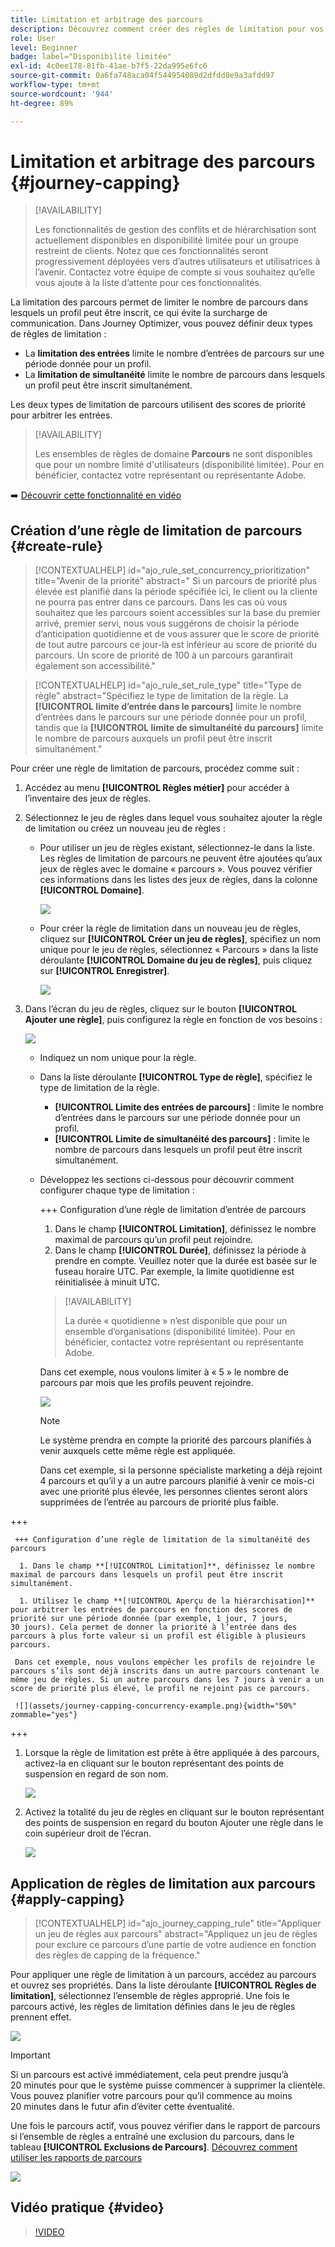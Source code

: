 ```yaml
---
title: Limitation et arbitrage des parcours
description: Découvrez comment créer des règles de limitation pour vos parcours et comment arbitrer une entrée de parcours.
role: User
level: Beginner
badge: label="Disponibilité limitée"
exl-id: 4c0ee178-81fb-41ae-b7f5-22da995e6fc6
source-git-commit: 0a6fa748aca04f544954089d2dfdd8e9a3afdd97
workflow-type: tm+mt
source-wordcount: '944'
ht-degree: 89%

---
```


# Limitation et arbitrage des parcours {#journey-capping}

>[!AVAILABILITY]
>
>Les fonctionnalités de gestion des conflits et de hiérarchisation sont actuellement disponibles en disponibilité limitée pour un groupe restreint de clients. Notez que ces fonctionnalités seront progressivement déployées vers d’autres utilisateurs et utilisatrices à l’avenir. Contactez votre équipe de compte si vous souhaitez qu’elle vous ajoute à la liste d’attente pour ces fonctionnalités.

La limitation des parcours permet de limiter le nombre de parcours dans lesquels un profil peut être inscrit, ce qui évite la surcharge de communication. Dans Journey Optimizer, vous pouvez définir deux types de règles de limitation :

* La **limitation des entrées** limite le nombre d’entrées de parcours sur une période donnée pour un profil.
* La **limitation de simultanéité** limite le nombre de parcours dans lesquels un profil peut être inscrit simultanément.

Les deux types de limitation de parcours utilisent des scores de priorité pour arbitrer les entrées.

>[!AVAILABILITY]
>
>Les ensembles de règles de domaine **Parcours** ne sont disponibles que pour un nombre limité d&#39;utilisateurs (disponibilité limitée). Pour en bénéficier, contactez votre représentant ou représentante Adobe.

➡️ [Découvrir cette fonctionnalité en vidéo](#video)

## Création d’une règle de limitation de parcours {#create-rule}

>[!CONTEXTUALHELP]
>id="ajo_rule_set_concurrency_prioritization"
>title="Avenir de la priorité"
>abstract=" Si un parcours de priorité plus élevée est planifié dans la période spécifiée ici, le client ou la cliente ne pourra pas entrer dans ce parcours. Dans les cas où vous souhaitez que les parcours soient accessibles sur la base du premier arrivé, premier servi, nous vous suggérons de choisir la période d’anticipation quotidienne et de vous assurer que le score de priorité de tout autre parcours ce jour-là est inférieur au score de priorité du parcours. Un score de priorité de 100 à un parcours garantirait également son accessibilité."

>[!CONTEXTUALHELP]
>id="ajo_rule_set_rule_type"
>title="Type de règle"
>abstract="Spécifiez le type de limitation de la règle. La **[!UICONTROL limite d’entrée dans le parcours]** limite le nombre d’entrées dans le parcours sur une période donnée pour un profil, tandis que la **[!UICONTROL limite de simultanéité du parcours]** limite le nombre de parcours auxquels un profil peut être inscrit simultanément."

Pour créer une règle de limitation de parcours, procédez comme suit :

1. Accédez au menu **[!UICONTROL Règles métier]** pour accéder à l’inventaire des jeux de règles.

1. Sélectionnez le jeu de règles dans lequel vous souhaitez ajouter la règle de limitation ou créez un nouveau jeu de règles :

   * Pour utiliser un jeu de règles existant, sélectionnez-le dans la liste. Les règles de limitation de parcours ne peuvent être ajoutées qu’aux jeux de règles avec le domaine « parcours ». Vous pouvez vérifier ces informations dans les listes des jeux de règles, dans la colonne **[!UICONTROL Domaine]**.

     ![](assets/journey-capping-list.png)

   * Pour créer la règle de limitation dans un nouveau jeu de règles, cliquez sur **[!UICONTROL Créer un jeu de règles]**, spécifiez un nom unique pour le jeu de règles, sélectionnez « Parcours » dans la liste déroulante **[!UICONTROL Domaine du jeu de règles]**, puis cliquez sur **[!UICONTROL Enregistrer]**.

     ![](assets/journey-capping-rule-set.png)

1. Dans l’écran du jeu de règles, cliquez sur le bouton **[!UICONTROL Ajouter une règle]**, puis configurez la règle en fonction de vos besoins :

   ![](assets/journey-capping-concurrency.png)

   * Indiquez un nom unique pour la règle.

   * Dans la liste déroulante **[!UICONTROL Type de règle]**, spécifiez le type de limitation de la règle.

      * **[!UICONTROL Limite des entrées de parcours]** : limite le nombre d’entrées dans le parcours sur une période donnée pour un profil.
      * **[!UICONTROL Limite de simultanéité des parcours]** : limite le nombre de parcours dans lesquels un profil peut être inscrit simultanément.

   * Développez les sections ci-dessous pour découvrir comment configurer chaque type de limitation :

     +++ Configuration d’une règle de limitation d’entrée de parcours

      1. Dans le champ **[!UICONTROL Limitation]**, définissez le nombre maximal de parcours qu’un profil peut rejoindre.
      1. Dans le champ **[!UICONTROL Durée]**, définissez la période à prendre en compte. Veuillez noter que la durée est basée sur le fuseau horaire UTC. Par exemple, la limite quotidienne est réinitialisée à minuit UTC.

     >[!AVAILABILITY]
     >
     >La durée « quotidienne » n’est disponible que pour un ensemble d’organisations (disponibilité limitée). Pour en bénéficier, contactez votre représentant ou représentante Adobe.

     Dans cet exemple, nous voulons limiter à « 5 » le nombre de parcours par mois que les profils peuvent rejoindre.

     ![](assets/journey-capping-entry-example.png)

     >[!NOTE]
     >
     >Le système prendra en compte la priorité des parcours planifiés à venir auxquels cette même règle est appliquée.
     >
     >Dans cet exemple, si la personne spécialiste marketing a déjà rejoint 4 parcours et qu’il y a un autre parcours planifié à venir ce mois-ci avec une priorité plus élevée, les personnes clientes seront alors supprimées de l’entrée au parcours de priorité plus faible.

+++

     +++ Configuration d’une règle de limitation de la simultanéité des parcours

      1. Dans le champ **[!UICONTROL Limitation]**, définissez le nombre maximal de parcours dans lesquels un profil peut être inscrit simultanément.

      1. Utilisez le champ **[!UICONTROL Aperçu de la hiérarchisation]** pour arbitrer les entrées de parcours en fonction des scores de priorité sur une période donnée (par exemple, 1 jour, 7 jours, 30 jours). Cela permet de donner la priorité à l’entrée dans des parcours à plus forte valeur si un profil est éligible à plusieurs parcours.

     Dans cet exemple, nous voulons empêcher les profils de rejoindre le parcours s’ils sont déjà inscrits dans un autre parcours contenant le même jeu de règles. Si un autre parcours dans les 7 jours à venir a un score de priorité plus élevé, le profil ne rejoint pas ce parcours.

     ![](assets/journey-capping-concurrency-example.png){width="50%" zommable="yes"}

+++

1. Lorsque la règle de limitation est prête à être appliquée à des parcours, activez-la en cliquant sur le bouton représentant des points de suspension en regard de son nom.

   ![](assets/journey-capping-activate-rule.png)

1. Activez la totalité du jeu de règles en cliquant sur le bouton représentant des points de suspension en regard du bouton Ajouter une règle dans le coin supérieur droit de l’écran.

   ![](assets/journey-capping-activate-rule-set.png)

## Application de règles de limitation aux parcours {#apply-capping}

>[!CONTEXTUALHELP]
>id="ajo_journey_capping_rule"
>title="Appliquer un jeu de règles aux parcours"
>abstract="Appliquez un jeu de règles pour exclure ce parcours d’une partie de votre audience en fonction des règles de capping de la fréquence."

Pour appliquer une règle de limitation à un parcours, accédez au parcours et ouvrez ses propriétés. Dans la liste déroulante **[!UICONTROL Règles de limitation]**, sélectionnez l’ensemble de règles approprié. Une fois le parcours activé, les règles de limitation définies dans le jeu de règles prennent effet.

![](assets/journey-capping-apply.png)

>[!IMPORTANT]
>
>Si un parcours est activé immédiatement, cela peut prendre jusqu’à 20 minutes pour que le système puisse commencer à supprimer la clientèle. Vous pouvez planifier votre parcours pour qu’il commence au moins 20 minutes dans le futur afin d’éviter cette éventualité.

Une fois le parcours actif, vous pouvez vérifier dans le rapport de parcours si l’ensemble de règles a entraîné une exclusion du parcours, dans le tableau **[!UICONTROL Exclusions de Parcours]**. [Découvrez comment utiliser les rapports de parcours ](../reports/journey-global-report-cja.md)

![](assets/journey-report.png)

## Vidéo pratique {#video}

>[!VIDEO](https://video.tv.adobe.com/v/3435530?quality=12)

